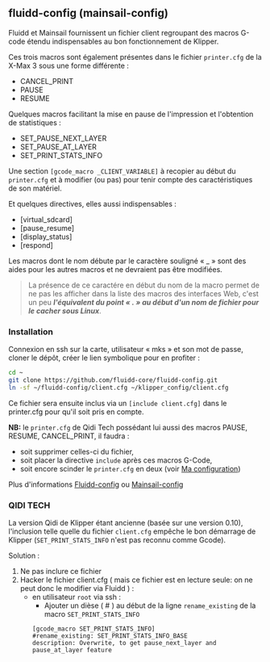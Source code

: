 ## fluidd-config (mainsail-config)

Fluidd et Mainsail fournissent un fichier client regroupant des macros G-code étendu indispensables au bon fonctionnement de Klipper.

Ces trois macros sont également présentes dans le fichier `printer.cfg` de la X-Max 3 sous une forme différente :

- CANCEL_PRINT
- PAUSE
- RESUME

Quelques macros facilitant la mise en pause de l'impression et l'obtention de statistiques :

- SET_PAUSE_NEXT_LAYER
- SET_PAUSE_AT_LAYER
- SET_PRINT_STATS_INFO
 
Une section `[gcode_macro _CLIENT_VARIABLE]` à recopier au début du `printer.cfg` et à modifier (ou pas) pour tenir compte des caractéristiques de son matériel.

Et quelques directives, elles aussi indispensables :

- [virtual_sdcard]
- [pause_resume]
- [display_status]
- [respond]

Les macros dont le nom débute par le caractère souligné « _ » sont des aides pour les autres macros et ne devraient pas être modifiées.

> La présence de ce caractére en début du nom de la macro permet de ne pas les afficher dans la liste des macros des interfaces Web, c'est un peu ***l'équivalent du point « . » au début d'un nom de fichier pour le cacher sous Linux***.

### Installation

Connexion en ssh sur la carte, utilisateur « mks » et son mot de passe, cloner le dépôt, créer le lien symbolique pour en profiter :

```bash
cd ~
git clone https://github.com/fluidd-core/fluidd-config.git
ln -sf ~/fluidd-config/client.cfg ~/klipper_config/client.cfg
```

Ce fichier sera ensuite inclus via un `[include client.cfg]` dans le printer.cfg pour qu'il soit pris en compte.

**NB:** le `printer.cfg` de Qidi Tech possédant lui aussi des macros PAUSE, RESUME, CANCEL_PRINT, il faudra :
- soit supprimer celles-ci du fichier,
- soit placer la directive `include` après ces macros G-Code,
- soit encore scinder le `printer.cfg` en deux (voir [Ma configuration](./configuration.md))

Plus d'informations [Fluidd-config](https://github.com/fluidd-core/fluidd-config) ou [Mainsail-config](https://github.com/mainsail-crew/mainsail-config)

### QIDI TECH

La version Qidi de Klipper étant ancienne (basée sur une version 0.10), l'inclusion telle quelle du fichier `client.cfg` empêche
le bon démarrage de Klipper (`SET_PRINT_STATS_INFO` n'est pas reconnu comme Gcode).

Solution :

1. Ne pas inclure ce fichier
2. Hacker le fichier client.cfg ( mais ce fichier est en lecture seule: on ne peut donc le modifier via Fluidd ) :
    - en utilisateur `root` via ssh :
        - Ajouter un dièse ( # ) au début de la ligne `rename_existing` de la macro `SET_PRINT_STATS_INFO`
        ```
        [gcode_macro SET_PRINT_STATS_INFO]
        #rename_existing: SET_PRINT_STATS_INFO_BASE
        description: Overwrite, to get pause_next_layer and pause_at_layer feature
        ```
